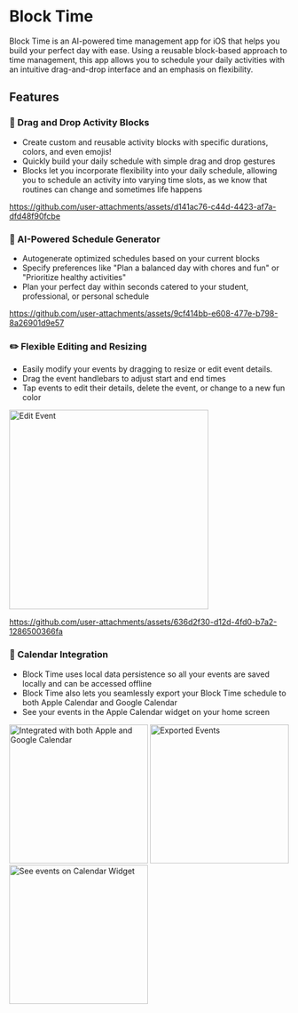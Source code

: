 # Block Time

Block Time is an AI-powered time management app for iOS that helps you build your perfect day with ease. Using a reusable block-based approach to time management, this app allows you to schedule your daily activities with an intuitive drag-and-drop interface and an emphasis on flexibility. 

## Features

### 🧩 Drag and Drop Activity Blocks

- Create custom and reusable activity blocks with specific durations, colors, and even emojis!
- Quickly build your daily schedule with simple drag and drop gestures
- Blocks let you incorporate flexibility into your daily schedule, allowing you to schedule an activity into varying time slots, as we know that routines can change and sometimes life happens

https://github.com/user-attachments/assets/d141ac76-c44d-4423-af7a-dfd48f90fcbe



### 🤖 AI-Powered Schedule Generator

- Autogenerate optimized schedules based on your current blocks
- Specify preferences like "Plan a balanced day with chores and fun" or "Prioritize healthy activities"
- Plan your perfect day within seconds catered to your student, professional, or personal schedule


https://github.com/user-attachments/assets/9cf414bb-e608-477e-b798-8a26901d9e57




### ✏️ Flexible Editing and Resizing

- Easily modify your events by dragging to resize or edit event details.
- Drag the event handlebars to adjust start and end times
- Tap events to edit their details, delete the event, or change to a new fun color

<img width="359" alt="Edit Event" src="https://github.com/user-attachments/assets/42f878bd-7521-41d2-bd5b-729543b0f22a" />


https://github.com/user-attachments/assets/636d2f30-d12d-4fd0-b7a2-1286500366fa



### 📱 Calendar Integration
- Block Time uses local data persistence so all your events are saved locally and can be accessed offline
- Block Time also lets you seamlessly export your Block Time schedule to both Apple Calendar and Google Calendar 
- See your events in the Apple Calendar widget on your home screen

<img width="250" alt="Integrated with both Apple and Google Calendar" src="https://github.com/user-attachments/assets/ed72e32f-64e8-42be-b294-560cdf5c589c" />
<img width="250" alt="Exported Events" src="https://github.com/user-attachments/assets/5bd3602c-22b1-4559-9de2-2026aa109343" />
<img width="250" alt="See events on Calendar Widget" src="https://github.com/user-attachments/assets/262e3edb-a77d-4f56-bf82-3df522aa754e" />



